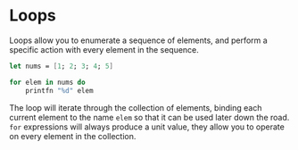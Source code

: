 # Loops

Loops allow you to enumerate a sequence of elements, and perform a specific action with every element in the sequence.

```fsharp
let nums = [1; 2; 3; 4; 5]

for elem in nums do
    printfn "%d" elem
```

The loop will iterate through the collection of elements, binding each current element to the name `elem` so that it can be used later down the road. `for` expressions will always produce a unit value, they allow you to operate on every element in the collection.
